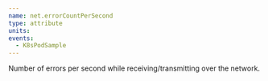 ```yaml
---
name: net.errorCountPerSecond
type: attribute
units:
events:
  - K8sPodSample
---
```


Number of errors per second while receiving/transmitting over the network.